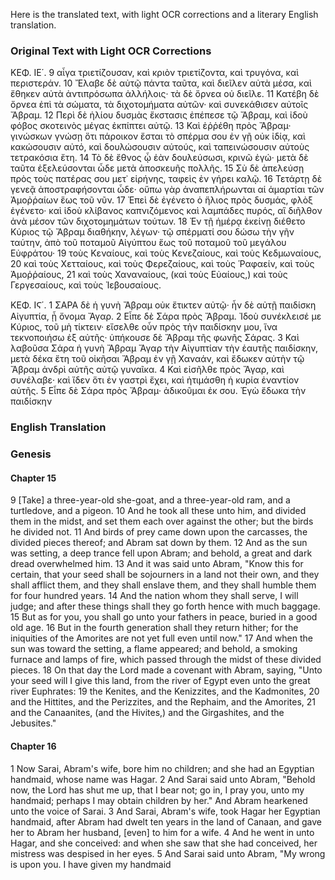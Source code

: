 Here is the translated text, with light OCR corrections and a literary English translation.

### Original Text with Light OCR Corrections

ΚΕΦ. ΙΕ΄.
9 αἶγα τριετίζουσαν, καὶ κριὸν τριετίζοντα, καὶ τρυγόνα, καὶ περιστεράν.
10 Ἔλαβε δὲ αὐτῷ πάντα ταῦτα, καὶ διεῖλεν αὐτὰ μέσα, καὶ ἔθηκεν αὐτὰ ἀντιπρόσωπα ἀλλήλοις· τὰ δὲ ὄρνεα οὐ διεῖλε.
11 Κατέβη δὲ ὄρνεα ἐπὶ τὰ σώματα, τὰ διχοτομήματα αὐτῶν· καὶ συνεκάθισεν αὐτοῖς Ἄβραμ.
12 Περὶ δὲ ἡλίου δυσμὰς ἔκστασις ἐπέπεσε τῷ Ἄβραμ, καὶ ἰδοὺ φόβος σκοτεινὸς μέγας ἐκπίπτει αὐτῷ.
13 Καὶ ἐῤῥέθη πρὸς Ἄβραμ· γινώσκων γνώσῃ ὅτι πάροικον ἔσται τὸ σπέρμα σου ἐν γῇ οὐκ ἰδίᾳ, καὶ κακώσουσιν αὐτό, καὶ δουλώσουσιν αὐτούς, καὶ ταπεινώσουσιν αὐτοὺς τετρακόσια ἔτη.
14 Τὸ δὲ ἔθνος ᾧ ἐὰν δουλεύσωσι, κρινῶ ἐγώ· μετὰ δὲ ταῦτα ἐξελεύσονται ὧδε μετὰ ἀποσκευῆς πολλῆς.
15 Σὺ δὲ ἀπελεύσῃ πρὸς τοὺς πατέρας σου μετ᾽ εἰρήνης, ταφεὶς ἐν γήρει καλῷ.
16 Τετάρτῃ δὲ γενεᾷ ἀποστραφήσονται ὧδε· οὔπω γὰρ ἀναπεπλήρωνται αἱ ἁμαρτίαι τῶν Ἀμοῤῥαίων ἕως τοῦ νῦν.
17 Ἐπεὶ δὲ ἐγένετο ὁ ἥλιος πρὸς δυσμάς, φλὸξ ἐγένετο· καὶ ἰδοὺ κλίβανος καπνιζόμενος καὶ λαμπάδες πυρός, αἳ διῆλθον ἀνὰ μέσον τῶν διχοτομημάτων τούτων.
18 Ἐν τῇ ἡμέρᾳ ἐκείνῃ διέθετο Κύριος τῷ Ἄβραμ διαθήκην, λέγων· τῷ σπέρματί σου δώσω τὴν γῆν ταύτην, ἀπὸ τοῦ ποταμοῦ Αἰγύπτου ἕως τοῦ ποταμοῦ τοῦ μεγάλου Εὐφράτου·
19 τοὺς Κεναίους, καὶ τοὺς Κενεζαίους, καὶ τοὺς Κεδμωναίους,
20 καὶ τοὺς Χετταίους, καὶ τοὺς Φερεζαίους, καὶ τοὺς Ῥαφαείν, καὶ τοὺς Ἀμοῤῥαίους,
21 καὶ τοὺς Χαναναίους, (καὶ τοὺς Εὐαίους,) καὶ τοὺς Γεργεσαίους, καὶ τοὺς Ἰεβουσαίους.

ΚΕΦ. ΙϚ΄.
1 ΣΑΡΑ δὲ ἡ γυνὴ Ἄβραμ οὐκ ἔτικτεν αὐτῷ· ἦν δὲ αὐτῇ παιδίσκη Αἰγυπτία, ᾗ ὄνομα Ἄγαρ.
2 Εἶπε δὲ Σάρα πρὸς Ἄβραμ. Ἰδοὺ συνέκλεισέ με Κύριος, τοῦ μὴ τίκτειν· εἴσελθε οὖν πρὸς τὴν παιδίσκην μου, ἵνα τεκνοποιήσω ἐξ αὐτῆς· ὑπήκουσε δὲ Ἄβραμ τῆς φωνῆς Σάρας.
3 Καὶ λαβοῦσα Σάρα ἡ γυνὴ Ἄβραμ Ἄγαρ τὴν Αἰγυπτίαν τὴν ἑαυτῆς παιδίσκην, μετὰ δέκα ἔτη τοῦ οἰκῆσαι Ἄβραμ ἐν γῇ Χαναάν, καὶ ἔδωκεν αὐτὴν τῷ Ἄβραμ ἀνδρὶ αὐτῆς αὐτῷ γυναῖκα.
4 Καὶ εἰσῆλθε πρὸς Ἄγαρ, καὶ συνέλαβε· καὶ ἴδεν ὅτι ἐν γαστρὶ ἔχει, καὶ ἠτιμάσθη ἡ κυρία ἐναντίον αὐτῆς.
5 Εἶπε δὲ Σάρα πρὸς Ἄβραμ· ἀδικοῦμαι ἐκ σου. Ἐγὼ ἔδωκα τὴν παιδίσκην

### English Translation

### Genesis

#### Chapter 15

9 [Take] a three-year-old she-goat, and a three-year-old ram, and a turtledove, and a pigeon.
10 And he took all these unto him, and divided them in the midst, and set them each over against the other; but the birds he divided not.
11 And birds of prey came down upon the carcasses, the divided pieces thereof; and Abram sat down by them.
12 And as the sun was setting, a deep trance fell upon Abram; and behold, a great and dark dread overwhelmed him.
13 And it was said unto Abram, "Know this for certain, that your seed shall be sojourners in a land not their own, and they shall afflict them, and they shall enslave them, and they shall humble them for four hundred years.
14 And the nation whom they shall serve, I will judge; and after these things shall they go forth hence with much baggage.
15 But as for you, you shall go unto your fathers in peace, buried in a good old age.
16 But in the fourth generation shall they return hither; for the iniquities of the Amorites are not yet full even until now."
17 And when the sun was toward the setting, a flame appeared; and behold, a smoking furnace and lamps of fire, which passed through the midst of these divided pieces.
18 On that day the Lord made a covenant with Abram, saying, "Unto your seed will I give this land, from the river of Egypt even unto the great river Euphrates:
19 the Kenites, and the Kenizzites, and the Kadmonites,
20 and the Hittites, and the Perizzites, and the Rephaim, and the Amorites,
21 and the Canaanites, (and the Hivites,) and the Girgashites, and the Jebusites."

#### Chapter 16

1 Now Sarai, Abram's wife, bore him no children; and she had an Egyptian handmaid, whose name was Hagar.
2 And Sarai said unto Abram, "Behold now, the Lord has shut me up, that I bear not; go in, I pray you, unto my handmaid; perhaps I may obtain children by her." And Abram hearkened unto the voice of Sarai.
3 And Sarai, Abram's wife, took Hagar her Egyptian handmaid, after Abram had dwelt ten years in the land of Canaan, and gave her to Abram her husband, [even] to him for a wife.
4 And he went in unto Hagar, and she conceived: and when she saw that she had conceived, her mistress was despised in her eyes.
5 And Sarai said unto Abram, "My wrong is upon you. I have given my handmaid